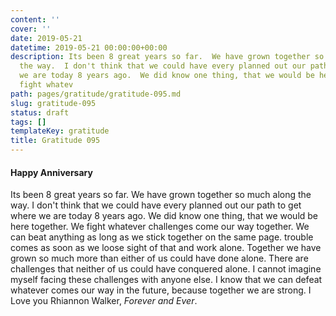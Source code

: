 ```yaml
---
content: ''
cover: ''
date: 2019-05-21
datetime: 2019-05-21 00:00:00+00:00
description: Its been 8 great years so far.  We have grown together so much along
  the way.  I don't think that we could have every planned out our path to get where
  we are today 8 years ago.  We did know one thing, that we would be here together.  We
  fight whatev
path: pages/gratitude/gratitude-095.md
slug: gratitude-095
status: draft
tags: []
templateKey: gratitude
title: Gratitude 095
---
```


#### Happy Anniversary

Its been 8 great years so far.  We have grown together so much along the way.  I don't think that we could have every planned out our path to get where we are today 8 years ago.  We did know one thing, that we would be here together.  We fight whatever challenges come our way together.  We can beat anything as long as we stick together on the same page.  trouble comes as soon as we loose sight  of that and work alone.  Together we have grown so much more than either of us could have done alone. There are challenges that neither of us could have conquered alone.  I cannot imagine myself facing these challenges with anyone else.  I know that we can defeat whatever comes our way in the future, because together we are strong.  I Love you Rhiannon Walker, _Forever and Ever_.